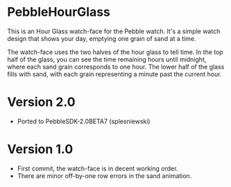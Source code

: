 PebbleHourGlass
===============

This is an Hour Glass watch-face for the Pebble watch. It's a simple watch design that shows your day, emptying one grain of sand at a time.

The watch-face uses the two halves of the hour glass to tell time. In the top half of the glass, you can see the time remaining hours until midnight, where each sand grain corresponds to one hour. The lower half of the glass fills with sand, with each grain representing a minute past the current hour.

Version 2.0
===============
- Ported to PebbleSDK-2.0BETA7 (splesniewski)

Version 1.0
===============
- First commit, the watch-face is in decent working order.
- There are minor off-by-one row errors in the sand animation.
